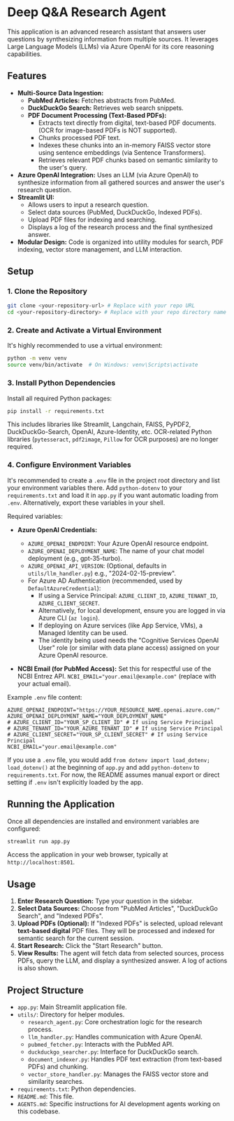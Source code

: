 # Deep Q&A Research Agent

This application is an advanced research assistant that answers user questions by synthesizing information from multiple sources. It leverages Large Language Models (LLMs) via Azure OpenAI for its core reasoning capabilities.

## Features

-   **Multi-Source Data Ingestion:**
    -   **PubMed Articles:** Fetches abstracts from PubMed.
    -   **DuckDuckGo Search:** Retrieves web search snippets.
    -   **PDF Document Processing (Text-Based PDFs):**
        -   Extracts text directly from digital, text-based PDF documents. (OCR for image-based PDFs is NOT supported).
        -   Chunks processed PDF text.
        -   Indexes these chunks into an in-memory FAISS vector store using sentence embeddings (via Sentence Transformers).
        -   Retrieves relevant PDF chunks based on semantic similarity to the user's query.
-   **Azure OpenAI Integration:** Uses an LLM (via Azure OpenAI) to synthesize information from all gathered sources and answer the user's research question.
-   **Streamlit UI:**
    -   Allows users to input a research question.
    -   Select data sources (PubMed, DuckDuckGo, Indexed PDFs).
    -   Upload PDF files for indexing and searching.
    -   Displays a log of the research process and the final synthesized answer.
-   **Modular Design:** Code is organized into utility modules for search, PDF indexing, vector store management, and LLM interaction.

## Setup

### 1. Clone the Repository
```bash
git clone <your-repository-url> # Replace with your repo URL
cd <your-repository-directory> # Replace with your repo directory name
```

### 2. Create and Activate a Virtual Environment
It's highly recommended to use a virtual environment:
```bash
python -m venv venv
source venv/bin/activate  # On Windows: venv\Scripts\activate
```

### 3. Install Python Dependencies
Install all required Python packages:
```bash
pip install -r requirements.txt
```
This includes libraries like Streamlit, Langchain, FAISS, PyPDF2, DuckDuckGo-Search, OpenAI, Azure-Identity, etc. OCR-related Python libraries (`pytesseract`, `pdf2image`, `Pillow` for OCR purposes) are no longer required.

### 4. Configure Environment Variables

It's recommended to create a `.env` file in the project root directory and list your environment variables there. Add `python-dotenv` to your `requirements.txt` and load it in `app.py` if you want automatic loading from `.env`. Alternatively, export these variables in your shell.

Required variables:

*   **Azure OpenAI Credentials:**
    *   `AZURE_OPENAI_ENDPOINT`: Your Azure OpenAI resource endpoint.
    *   `AZURE_OPENAI_DEPLOYMENT_NAME`: The name of your chat model deployment (e.g., gpt-35-turbo).
    *   `AZURE_OPENAI_API_VERSION`: (Optional, defaults in `utils/llm_handler.py`) e.g., "2024-02-15-preview".
    *   For Azure AD Authentication (recommended, used by `DefaultAzureCredential`):
        *   If using a Service Principal: `AZURE_CLIENT_ID`, `AZURE_TENANT_ID`, `AZURE_CLIENT_SECRET`.
        *   Alternatively, for local development, ensure you are logged in via Azure CLI (`az login`).
        *   If deploying on Azure services (like App Service, VMs), a Managed Identity can be used.
        *   The identity being used needs the "Cognitive Services OpenAI User" role (or similar with data plane access) assigned on your Azure OpenAI resource.

*   **NCBI Email (for PubMed Access):**
    Set this for respectful use of the NCBI Entrez API.
    `NCBI_EMAIL="your.email@example.com"` (replace with your actual email).

Example `.env` file content:
```env
AZURE_OPENAI_ENDPOINT="https://YOUR_RESOURCE_NAME.openai.azure.com/"
AZURE_OPENAI_DEPLOYMENT_NAME="YOUR_DEPLOYMENT_NAME"
# AZURE_CLIENT_ID="YOUR_SP_CLIENT_ID" # If using Service Principal
# AZURE_TENANT_ID="YOUR_AZURE_TENANT_ID" # If using Service Principal
# AZURE_CLIENT_SECRET="YOUR_SP_CLIENT_SECRET" # If using Service Principal
NCBI_EMAIL="your.email@example.com"
```
If you use a `.env` file, you would add `from dotenv import load_dotenv; load_dotenv()` at the beginning of `app.py` and add `python-dotenv` to `requirements.txt`. For now, the README assumes manual export or direct setting if `.env` isn't explicitly loaded by the app.

## Running the Application
Once all dependencies are installed and environment variables are configured:
```bash
streamlit run app.py
```
Access the application in your web browser, typically at `http://localhost:8501`.

## Usage
1.  **Enter Research Question:** Type your question in the sidebar.
2.  **Select Data Sources:** Choose from "PubMed Articles", "DuckDuckGo Search", and "Indexed PDFs".
3.  **Upload PDFs (Optional):** If "Indexed PDFs" is selected, upload relevant **text-based digital** PDF files. They will be processed and indexed for semantic search for the current session.
4.  **Start Research:** Click the "Start Research" button.
5.  **View Results:** The agent will fetch data from selected sources, process PDFs, query the LLM, and display a synthesized answer. A log of actions is also shown.

## Project Structure
-   `app.py`: Main Streamlit application file.
-   `utils/`: Directory for helper modules.
    -   `research_agent.py`: Core orchestration logic for the research process.
    -   `llm_handler.py`: Handles communication with Azure OpenAI.
    -   `pubmed_fetcher.py`: Interacts with the PubMed API.
    -   `duckduckgo_searcher.py`: Interface for DuckDuckGo search.
    -   `document_indexer.py`: Handles PDF text extraction (from text-based PDFs) and chunking.
    -   `vector_store_handler.py`: Manages the FAISS vector store and similarity searches.
-   `requirements.txt`: Python dependencies.
-   `README.md`: This file.
-   `AGENTS.md`: Specific instructions for AI development agents working on this codebase.

```
